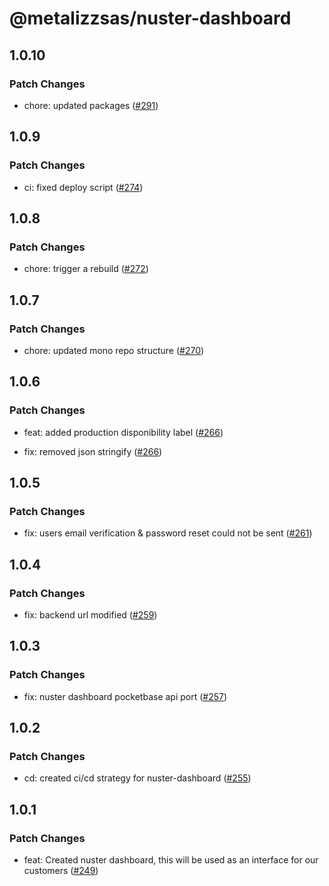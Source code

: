 # @metalizzsas/nuster-dashboard

## 1.0.10

### Patch Changes

- chore: updated packages ([#291](https://github.com/metalizzsas/NusterKit/pull/291))

## 1.0.9

### Patch Changes

- ci: fixed deploy script ([#274](https://github.com/metalizzsas/NusterKit/pull/274))

## 1.0.8

### Patch Changes

- chore: trigger a rebuild ([#272](https://github.com/metalizzsas/NusterKit/pull/272))

## 1.0.7

### Patch Changes

- chore: updated mono repo structure ([#270](https://github.com/metalizzsas/NusterKit/pull/270))

## 1.0.6

### Patch Changes

- feat: added production disponibility label ([#266](https://github.com/metalizzsas/NusterKit/pull/266))

- fix: removed json stringify ([#266](https://github.com/metalizzsas/NusterKit/pull/266))

## 1.0.5

### Patch Changes

- fix: users email verification & password reset could not be sent ([#261](https://github.com/metalizzsas/NusterKit/pull/261))

## 1.0.4

### Patch Changes

- fix: backend url modified ([#259](https://github.com/metalizzsas/NusterKit/pull/259))

## 1.0.3

### Patch Changes

- fix: nuster dashboard pocketbase api port ([#257](https://github.com/metalizzsas/NusterKit/pull/257))

## 1.0.2

### Patch Changes

- cd: created ci/cd strategy for nuster-dashboard ([#255](https://github.com/metalizzsas/NusterKit/pull/255))

## 1.0.1

### Patch Changes

- feat: Created nuster dashboard, this will be used as an interface for our customers ([#249](https://github.com/metalizzsas/NusterKit/pull/249))
